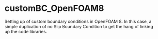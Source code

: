 # customBC_OpenFOAM8
Setting up of custom boundary conditions in OpenFOAM 8. In this case, a simple duplication of no Slip Boundary Condition to get the hang of linking up the code libraries.
